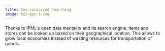 ```yaml
---
title: Geo-localized Searching
image: 022-gps-1.svg
---
```


Thanks to IPML's open data mentality and its search engine, items and stores
can be looked up based on their geographical location. This allows to grow
local economies instead of wasting resources for transportation of goods.
